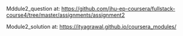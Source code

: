 Mddule2_question at: https://github.com/jhu-ep-coursera/fullstack-course4/tree/master/assignments/assignment2

Module2_solution at: https://ityagrawal.github.io/coursera_modules/
